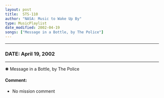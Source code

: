 ```yaml
---
layout: post
title:  STS-110
author: "NASA: Music to Wake Up By"
type: MusicPlaylist
date_modified: 2002-04-19
songs: ["Message in a Bottle, by The Police"]
---
```


----
### DATE: April 19, 2002
----
✺ Message in a Bottle, by The Police

#### Comment:
* No mission comment



<br/>
<center>
	<a target="_blank"
	   href="https://twitter.com/intent/tweet?hashtags=Space,NASA,Playlist,NASAWakeupCalls,SpaceProgram&text={{ page.author}}, '{{ page.songs.first }}' {{ page.title }}, {{ page.date | date: '%B %d, %Y' }}. {{ site.url }}{{ page.url }}&via=nasawakeupcalls"><i class="fab fa-twitter" alt="Tweet this page" style="font-size: 1.3em;"></i></a>
	&nbsp; 	<i class="fas fa-user-astronaut" style="font-size: 1.5em;"></i> &nbsp;
    <a type="amzn" search="'Message in a Bottle, by The Police'" category="popular music">
    <i class="fab fa-amazon" style="font-size: 1.3em;"></i></a>
</center>
